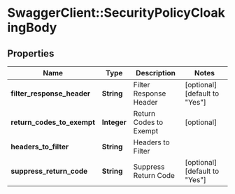 # SwaggerClient::SecurityPolicyCloakingBody

## Properties
Name | Type | Description | Notes
------------ | ------------- | ------------- | -------------
**filter_response_header** | **String** | Filter Response Header | [optional] [default to &quot;Yes&quot;]
**return_codes_to_exempt** | **Integer** | Return Codes to Exempt | [optional] 
**headers_to_filter** | **String** | Headers to Filter | 
**suppress_return_code** | **String** | Suppress Return Code | [optional] [default to &quot;Yes&quot;]



